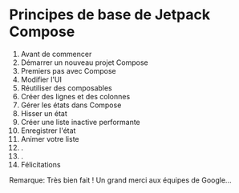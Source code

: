 # Principes de base de Jetpack Compose

01. Avant de commencer
02. Démarrer un nouveau projet Compose
03. Premiers pas avec Compose
04. Modifier l'UI
05. Réutiliser des composables
06. Créer des lignes et des colonnes
07. Gérer les états dans Compose
08. Hisser un état
09. Créer une liste inactive performante
10. Enregistrer l'état
11. Animer votre liste
12. .
13. .
14. Félicitations

Remarque: Très bien fait ! Un grand merci aux équipes de Google...